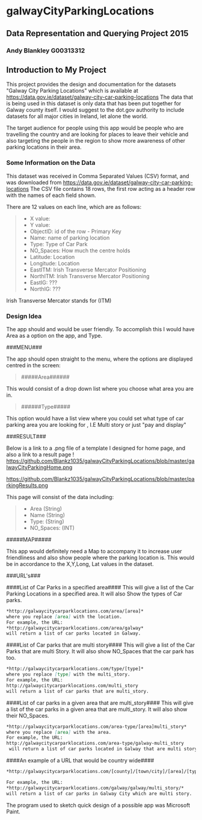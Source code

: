# galwayCityParkingLocations

## Data Representation and Querying Project 2015

### Andy Blankley G00313312

## Introduction to My Project

This project provides the design and documentation for the datasets "Galway City Parking Locations"
which is available at https://data.gov.ie/dataset/galway-city-car-parking-locations
The data that is being used in this dataset is only data that has been put together for Galway county itself. I would suggest to the dot.gov authority to include datasets for all major cities in Ireland, let alone the world.

The target audience for people using this app would be people who are travelling the country and are looking for places to leave their vehicle and also targeting the people in the region to show more awareness of other parking locations in their area.

### Some Information on the Data

This dataset was received in Comma Separated Values (CSV) format, and was downloaded from https://data.gov.ie/dataset/galway-city-car-parking-locations
The CSV file contains 18 rows, the first row acting as a header row with the names of each field shown.

There are 12 values on each line, which are as follows:

>    * X value: 
>    * Y value: 
>    * ObjectID: id of the row - Primary Key
>    * Name: name of parking location
>    * Type: Type of Car Park
>    * NO_Spaces: How much the centre holds
>    * Latitude: Location
>	 * Longitude: Location
>    * EastITM: Irish Transverse Mercator Positioning
>    * NorthITM: Irish Transverse Mercator Positioning
>	 * EastIG: ??? 
>	 * NorthIG: ???

  Irish Transverse Mercator stands for (ITM)
  
### Design Idea

The app should and would be user friendly. To accomplish this I would have Area as a option on the app, and Type.

###MENU###

The app should open straight to the menu, where the options are displayed centred in the screen:

> #####Area######
 
This would consist of a drop down list where you choose what area you are in.
 
> ######Type#####

This option would have a list view where you could set what type of car parking area you are looking for , I.E Multi story or just "pay and display"

###RESULT###

Below is a link to a .png file of a template I designed for home page, and also a link to a result page !
https://github.com/Blankz1035/galwayCityParkingLocations/blob/master/galwayCityParkingHome.png

https://github.com/Blankz1035/galwayCityParkingLocations/blob/master/parkingResults.png

This page will consist of the data including:

>    * Area (String)
>    * Name (String)
>    * Type: (String)
>    * NO_Spaces: (INT)

#####MAP#####

This app would definitely need a Map to accompany it to increase user friendliness and also show people where the parking location is. This would be in accordance to the X,Y,Long, Lat values in the dataset. 

###URL's###

####List of Car Parks in a specified area####
This will give a list of the Car Parking Locations in a specified area. It will also Show the types of Car parks.

```markdown
*http://galwaycitycarparklocations.com/area/[area]*
where you replace [area] with the location.
For example, the URL:
*http://galwaycitycarparklocations.com/area/galway*
will return a list of car parks located in Galway.
```

####List of Car parks that are multi story####
This will give a list of the Car Parks that are multi Story. 
It will also show NO_Spaces that the car park has too.

```markdown
*http://galwaycitycarparklocations.com/type/[type]*
where you replace [type] with the multi_story.
For example, the URL:
http://galwaycitycarparklocations.com/multi_story
will return a list of car parks that are multi_story.
```

####List of car parks in a given area that are multi_story####
This will give a list of the car parks in a given area that are multi_story. It will also show their NO_Spaces.

```markdown
*http://galwaycitycarparklocations.com/area-type/[area]multi_story*
where you replace [area] with the area.
For example, the URL:
http://galwaycitycarparklocations.com/area-type/galway-multi_story
 will return a list of car parks located in Galway that are multi story.
```

####An example of a URL that would be country wide####

```markdown
*http://galwaycitycarparklocations.com/[county]/[town/city]/[area]/[type]/*

For example, the URL:
*http://galwaycitycarparklocations.com/galway/galway/multi_story/*
will return a list of car parks in Galway City which are multi story.
```


The program used to sketch quick design of a possible app was Microsoft Paint.